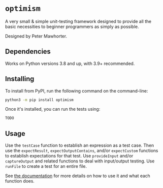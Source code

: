 # `optimism`

A very small & simple unit-testing framework designed to provide all the
basic necessities to beginner programmers as simply as possible.

Designed by Peter Mawhorter.


## Dependencies

Works on Python versions 3.8 and up, with 3.9+ recommended.


## Installing

To install from PyPI, run the following command on the command-line:

```sh
python3 -m pip install optimism
```

Once it's installed, you can run the tests using:

```sh
TODO
```

## Usage

Use the `testCase` function to establish an expression as a test case.
Then use the `expectResult`, `expectOutputContains`, and/or
`expectCustom` functions to establish expectations for that test. Use
`provideInput` and/or `captureOutput` and related functions to deal with
input/output testing. Use `runFile` to create a test for an entire file.

See [the
documentation](https://cs.wellesley.edu/~pmwh/optimism/docs/optimism/)
for more details on how to use it and what each function does.
